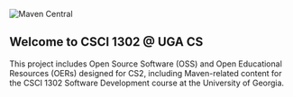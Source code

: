 ![Maven Central](https://img.shields.io/maven-central/v/io.github.cs1302uga/cs1302)

## Welcome to CSCI 1302 @ UGA CS

This project includes Open Source Software (OSS) and Open Educational Resources
(OERs) designed for CS2, including Maven-related content for the CSCI 1302
Software Development course at the University of Georgia.
